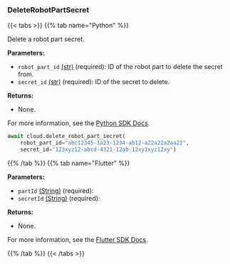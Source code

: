 ### DeleteRobotPartSecret

{{< tabs >}}
{{% tab name="Python" %}}

Delete a robot part secret.

**Parameters:**

- `robot_part_id` [(str)](https://docs.python.org/3/library/stdtypes.html#text-sequence-type-str) (required): ID of the robot part to delete the secret from.
- `secret_id` [(str)](https://docs.python.org/3/library/stdtypes.html#text-sequence-type-str) (required): ID of the secret to delete.

**Returns:**

- None.

For more information, see the [Python SDK Docs](https://python.viam.dev/autoapi/viam/app/app_client/index.html#viam.app.app_client.AppClient.delete_robot_part_secret).

``` python {class="line-numbers linkable-line-numbers"}
await cloud.delete_robot_part_secret(
    robot_part_id="abc12345-1a23-1234-ab12-a22a22a2aa22",
    secret_id="123xyz12-abcd-4321-12ab-12xy1xyz12xy")
```

{{% /tab %}}
{{% tab name="Flutter" %}}

**Parameters:**

- `partId` [(String)](https://api.flutter.dev/flutter/dart-core/String-class.html) (required):
- `secretId` [(String)](https://api.flutter.dev/flutter/dart-core/String-class.html) (required):

**Returns:**

- None.

For more information, see the [Flutter SDK Docs](https://flutter.viam.dev/viam_protos.app.app/AppServiceClient/deleteRobotPartSecret.html).

{{% /tab %}}
{{< /tabs >}}
